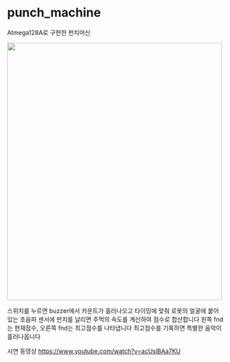 # punch_machine

Atmega128A로 구현한 펀치머신



<img src="https://user-images.githubusercontent.com/79401359/146861524-f9f96df7-82ec-4835-8b8d-bf9ae0c5899d.jpg"  width="500" height="600">



스위치를 누르면 buzzer에서 카운트가 흘러나오고 타이밍에 맞춰
로봇의 얼굴에 붙어있는 초음파 센서에 펀치를 날리면 주먹의 속도를 계산하여 점수로 합산합니다
왼쪽 fnd는 현재점수, 오른쪽 fnd는 최고점수를 나타냅니다
최고점수를 기록하면 특별한 음악이 흘러나옵니다




시연 동영상
https://www.youtube.com/watch?v=acUslBAa7KU
